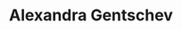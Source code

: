 ---
title: "Alexandra Gentschev"   # Nachname bitte ergänzen
first_name: Alexandra
last_name: Gentschev  # Nachname einsetzen
role: Dentistry MD Student

bio: Medical student with research experience in neurodegeneration, immunology, and translational neuroscience.

user_groups:
  - Students

avatar: 
---